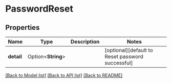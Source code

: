 # PasswordReset

## Properties

Name | Type | Description | Notes
------------ | ------------- | ------------- | -------------
**detail** | Option<**String**> |  | [optional][default to Reset password successful]

[[Back to Model list]](../README.md#documentation-for-models) [[Back to API list]](../README.md#documentation-for-api-endpoints) [[Back to README]](../README.md)



